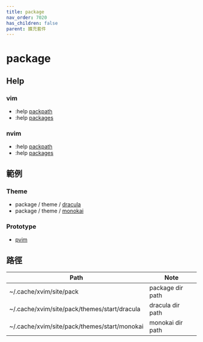 ```yaml
---
title: package
nav_order: 7020
has_children: false
parent: 擴充套件 
---
```


# package 


## Help


### vim

* :help [packpath](https://vimhelp.org/options.txt.html#'packpath')
* :help [packages](https://vimhelp.org/repeat.txt.html#packages)


### nvim

* :help [packpath](https://neovim.io/doc/user/options.html#'packpath')
* :help [packages](https://neovim.io/doc/user/repeat.html#packages)


## 範例


### Theme 

* package / theme / [dracula](https://github.com/samwhelp/note-about-vim/tree/gh-pages/_demo/adjustment/plugin/package/theme/dracula)
* package / theme / [monokai](https://github.com/samwhelp/note-about-vim/tree/gh-pages/_demo/adjustment/plugin/package/theme/monokai)


### Prototype

* [pvim](https://samwhelp.github.io/note-about-vim/read/project/pvim.html)


## 路徑

| Path | Note |
| --- | --- |
| ~/.cache/xvim/site/pack | package dir path |
| ~/.cache/xvim/site/pack/themes/start/dracula | dracula dir path |
| ~/.cache/xvim/site/pack/themes/start/monokai | monokai dir path |

